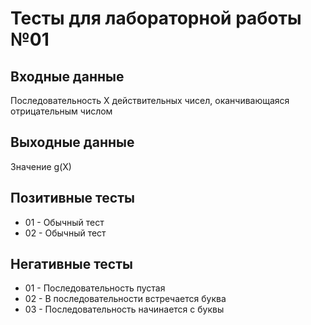 # Тесты для лабораторной работы №01

## Входные данные
Последовательность X действительных чисел, оканчивающаяся отрицательным числом

## Выходные данные
Значение g(X)

## Позитивные тесты
- 01 - Обычный тест
- 02 - Обычный тест

## Негативные тесты
- 01 - Последовательность пустая
- 02 - В последовательности встречается буква
- 03 - Последовательность начинается с буквы

